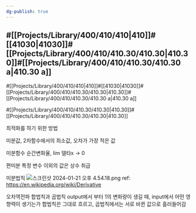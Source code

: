 ```yaml
---
dg-publish: true
---
```

#[[Projects/Library/400/410/410\|410]]#[[41030\|41030]]#[[Projects/Library/400/410/410.30/410.30\|410.30]]#[[Projects/Library/400/410/410.30/410.30 a\|410.30 a]]
---
#[[Projects/Library/400/410/410\|410]]#[[41030\|41030]]#[[Projects/Library/400/410/410.30/410.30\|410.30]]#[[Projects/Library/400/410/410.30/410.30 a\|410.30 a]]


#[[Projects/Library/400/410/410.30/410.30\|410.30]]#[[Projects/Library/400/410/410.30/410.30\|410.30]]


최적화를 하기 위한 방법


미분값, 2차함수에서의 최소값, 오차가 가장 적은 값

미분함수
순간변화율, lim 델타x -> 0

편미분
특정 변수 이외의 값은 상수 취급

미분법칙
![스크린샷 2024-01-21 오후 4.54.18.png](/img/user/images/%EC%8A%A4%ED%81%AC%EB%A6%B0%EC%83%B7%202024-01-21%20%EC%98%A4%ED%9B%84%204.54.18.png)
ref: https://en.wikipedia.org/wiki/Derivative

오차역전파
합법칙과 곱법칙
output에서 부터 1의 변화량이 생길 때, input에서 어떤 영향력이 생기는가
합법칙은 그대로 흐르고, 곱법칙에서는 서로 바뀐 값으로 흘러들어감




